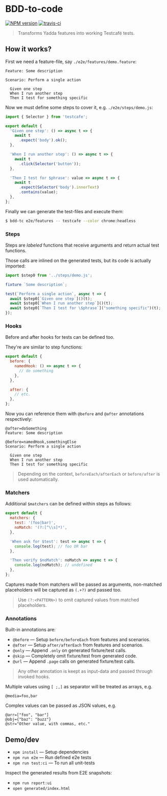 # BDD-to-code

[![NPM version](https://badge.fury.io/js/bdd-tc.png)](http://badge.fury.io/js/bdd-tc)
[![travis-ci](https://api.travis-ci.org/tacoss/bdd-tc.svg)](https://travis-ci.org/tacoss/bdd-tc)

> Transforms Yadda features into working Testcafé tests.

## How it works?

First we need a feature-file, say `./e2e/features/demo.feature`:

```feature
Feature: Some description

Scenario: Perform a single action

  Given one step
  When I run another step
  Then I test for something specific
```

Now we must define some steps to cover it, e.g. `./e2e/steps/demo.js`:

```js
import { Selector } from 'testcafe';

export default {
  'Given one step': () => async t => {
    await t
      .expect('body').ok();
  },

  'When I run another step': () => async t => {
    await t
      .click(Selector('button'));
  },

  'Then I test for $phrase': value => async t => {
    await t
      .expect(Selector('body').innerText)
      .contains(value);
  },
};
```

Finally we can generate the test-files and execute them:

```bash
$ bdd-tc e2e/features -- testcafe --color chrome:headless
```

### Steps

Steps are _labeled_ functions that receive arguments and return actual test functions.

Those calls are inlined on the generated tests, but its code is actually imported:


```js
import $step0 from '../steps/demo.js';

fixture `Some description`;

test(`Perform a single action`, async t => {
  await $step0[`Given one step`]()(t);
  await $step0[`When I run another step`]()(t);
  await $step0[`Then I test for \$phrase`]("something specific")(t);
});
```

### Hooks

Before and after hooks for tests can be defined too.

They're are similar to step functions:

```js
export default {
  before: {
    namedHook: () => async t => {
      // do something
    },
  },

  after: {
    // etc.
  },
};
```

Now you can reference them with `@before` and `@after` annotations respectively:

```feature
@after=doSomething
Feature: Some description

@before=namedHook,somethingElse
Scenario: Perform a single action

  Given one step
  When I run another step
  Then I test for something specific
```

> Depending on the context, `beforeEach/afterEach` or `before/after` is used automatically.

### Matchers

Additional `$matchers` can be defined within steps as follows:

```js
export default {
  matchers: {
    test: '(foo|bar)',
    noMatch: '(?:[^\\s]*)',
  },

  'When ask for $test': test => async t => {
    console.log(test); // foo OR bar
  },

  'Then verify $noMatch': noMatch => async t => {
    console.log(noMatch); // undefined
  },
};
```

Captures made from matchers will be passed as arguments, non-matched placeholders will be captured as `(.+?)` and passed too.

> Use `(?:<PATTERN>)` to omit captured values from matched placeholders.

### Annotations

Built-in annotations are:

- `@before` &mdash; Setup `before/beforeEach` from features and scenarios.
- `@after` &mdash; Setup `after/afterEach` from features and scenarios.
- `@only` &mdash; Append `.only` on generated fixture/test calls.
- `@skip` &mdash; Completely omit fixture/test from generated code.
- `@url` &mdash; Append `.page` calls on generated fixture/test calls.

> Any other annotation is keept as input-data and passed through invoked hooks.

Multiple values using `[ ;,]` as separator will be treated as arrays, e.g.

```feature
@media=foo,bar
```

Complex values can be passed as JSON values, e.g.

```feature
@arr=["foo", "bar"]
@obj={"baz": "buzz"}
@str="Other value, with commas, etc."
```

## Demo/dev

- `npm install` &mdash; Setup dependencies
- `npm run e2e` &mdash; Run defined e2e tests
- `npm run test:ci` &mdash; To run all unit-tests

Inspect the generated results from E2E snapshots:

- `npm run report:ui`
- `open generated/index.html`
